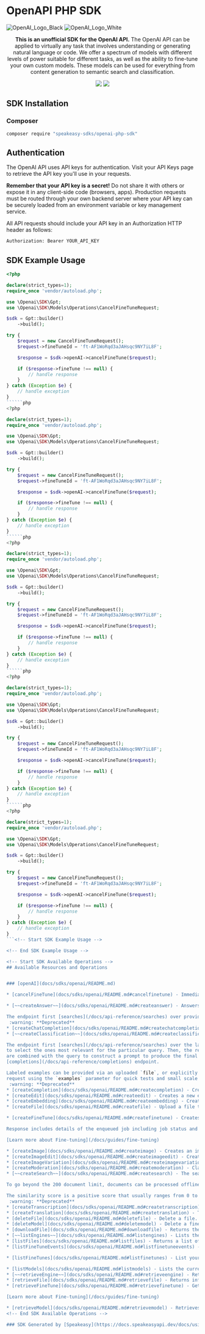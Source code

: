 # OpenAPI PHP SDK

![OpenAI_Logo_Black](https://user-images.githubusercontent.com/6267663/220744241-48f469af-40b6-4d7f-ab48-8426b30189f0.svg#gh-light-mode-only)
![OpenAI_Logo_White](https://user-images.githubusercontent.com/6267663/220744513-66c99d0e-ed91-4577-982f-e7128d35ce95.svg#gh-dark-mode-only)

<div align="center">
   <p><strong>This is an unofficial SDK for the OpenAI API.</strong>  The OpenAI API can be applied to virtually any task that involves understanding or generating natural language or code. We offer a spectrum of models with different levels of power suitable for different tasks, as well as the ability to fine-tune your own custom models. These models can be used for everything from content generation to semantic search and classification.</p>
   <a href="https://github.com/speakeasy-sdks/openai-php-sdk/actions"><img src="https://img.shields.io/github/actions/workflow/status/speakeasy-sdks/openai-php-sdk/speakeasy_sdk_generation.yml?style=for-the-badge" /></a>
   <a href="https://platform.openai.com/docs/introduction"><img src="https://img.shields.io/static/v1?label=Docs&message=API Ref&color=2ca47c&style=for-the-badge" /></a>
</div> 

<!-- Start SDK Installation -->
## SDK Installation

### Composer

```bash
composer require "speakeasy-sdks/openai-php-sdk"
```
<!-- End SDK Installation -->

## Authentication

The OpenAI API uses API keys for authentication. Visit your API Keys page to retrieve the API key you'll use in your requests.

**Remember that your API key is a secret!** Do not share it with others or expose it in any client-side code (browsers, apps). Production requests must be routed through your own backend server where your API key can be securely loaded from an environment variable or key management service.

All API requests should include your API key in an Authorization HTTP header as follows:

```bash
Authorization: Bearer YOUR_API_KEY
```

## SDK Example Usage
```php
<?php

declare(strict_types=1);
require_once 'vendor/autoload.php';

use \Openai\SDK\Gpt;
use \Openai\SDK\Models\Operations\CancelFineTuneRequest;

$sdk = Gpt::builder()
    ->build();

try {
    $request = new CancelFineTuneRequest();
    $request->fineTuneId = 'ft-AF1WoRqd3aJAHsqc9NY7iL8F';

    $response = $sdk->openAI->cancelFineTune($request);

    if ($response->fineTune !== null) {
        // handle response
    }
} catch (Exception $e) {
    // handle exception
}
``````php
<?php

declare(strict_types=1);
require_once 'vendor/autoload.php';

use \Openai\SDK\Gpt;
use \Openai\SDK\Models\Operations\CancelFineTuneRequest;

$sdk = Gpt::builder()
    ->build();

try {
    $request = new CancelFineTuneRequest();
    $request->fineTuneId = 'ft-AF1WoRqd3aJAHsqc9NY7iL8F';

    $response = $sdk->openAI->cancelFineTune($request);

    if ($response->fineTune !== null) {
        // handle response
    }
} catch (Exception $e) {
    // handle exception
}
``````php
<?php

declare(strict_types=1);
require_once 'vendor/autoload.php';

use \Openai\SDK\Gpt;
use \Openai\SDK\Models\Operations\CancelFineTuneRequest;

$sdk = Gpt::builder()
    ->build();

try {
    $request = new CancelFineTuneRequest();
    $request->fineTuneId = 'ft-AF1WoRqd3aJAHsqc9NY7iL8F';

    $response = $sdk->openAI->cancelFineTune($request);

    if ($response->fineTune !== null) {
        // handle response
    }
} catch (Exception $e) {
    // handle exception
}
``````php
<?php

declare(strict_types=1);
require_once 'vendor/autoload.php';

use \Openai\SDK\Gpt;
use \Openai\SDK\Models\Operations\CancelFineTuneRequest;

$sdk = Gpt::builder()
    ->build();

try {
    $request = new CancelFineTuneRequest();
    $request->fineTuneId = 'ft-AF1WoRqd3aJAHsqc9NY7iL8F';

    $response = $sdk->openAI->cancelFineTune($request);

    if ($response->fineTune !== null) {
        // handle response
    }
} catch (Exception $e) {
    // handle exception
}
``````php
<?php

declare(strict_types=1);
require_once 'vendor/autoload.php';

use \Openai\SDK\Gpt;
use \Openai\SDK\Models\Operations\CancelFineTuneRequest;

$sdk = Gpt::builder()
    ->build();

try {
    $request = new CancelFineTuneRequest();
    $request->fineTuneId = 'ft-AF1WoRqd3aJAHsqc9NY7iL8F';

    $response = $sdk->openAI->cancelFineTune($request);

    if ($response->fineTune !== null) {
        // handle response
    }
} catch (Exception $e) {
    // handle exception
}
```<!-- Start SDK Example Usage -->

<!-- End SDK Example Usage -->

<!-- Start SDK Available Operations -->
## Available Resources and Operations


### [openAI](docs/sdks/openai/README.md)

* [cancelFineTune](docs/sdks/openai/README.md#cancelfinetune) - Immediately cancel a fine-tune job.

* [~~createAnswer~~](docs/sdks/openai/README.md#createanswer) - Answers the specified question using the provided documents and examples.

The endpoint first [searches](/docs/api-reference/searches) over provided documents or files to find relevant context. The relevant context is combined with the provided examples and question to create the prompt for [completion](/docs/api-reference/completions).
 :warning: **Deprecated**
* [createChatCompletion](docs/sdks/openai/README.md#createchatcompletion) - Creates a model response for the given chat conversation.
* [~~createClassification~~](docs/sdks/openai/README.md#createclassification) - Classifies the specified `query` using provided examples.

The endpoint first [searches](/docs/api-reference/searches) over the labeled examples
to select the ones most relevant for the particular query. Then, the relevant examples
are combined with the query to construct a prompt to produce the final label via the
[completions](/docs/api-reference/completions) endpoint.

Labeled examples can be provided via an uploaded `file`, or explicitly listed in the
request using the `examples` parameter for quick tests and small scale use cases.
 :warning: **Deprecated**
* [createCompletion](docs/sdks/openai/README.md#createcompletion) - Creates a completion for the provided prompt and parameters.
* [createEdit](docs/sdks/openai/README.md#createedit) - Creates a new edit for the provided input, instruction, and parameters.
* [createEmbedding](docs/sdks/openai/README.md#createembedding) - Creates an embedding vector representing the input text.
* [createFile](docs/sdks/openai/README.md#createfile) - Upload a file that contains document(s) to be used across various endpoints/features. Currently, the size of all the files uploaded by one organization can be up to 1 GB. Please contact us if you need to increase the storage limit.

* [createFineTune](docs/sdks/openai/README.md#createfinetune) - Creates a job that fine-tunes a specified model from a given dataset.

Response includes details of the enqueued job including job status and the name of the fine-tuned models once complete.

[Learn more about Fine-tuning](/docs/guides/fine-tuning)

* [createImage](docs/sdks/openai/README.md#createimage) - Creates an image given a prompt.
* [createImageEdit](docs/sdks/openai/README.md#createimageedit) - Creates an edited or extended image given an original image and a prompt.
* [createImageVariation](docs/sdks/openai/README.md#createimagevariation) - Creates a variation of a given image.
* [createModeration](docs/sdks/openai/README.md#createmoderation) - Classifies if text violates OpenAI's Content Policy
* [~~createSearch~~](docs/sdks/openai/README.md#createsearch) - The search endpoint computes similarity scores between provided query and documents. Documents can be passed directly to the API if there are no more than 200 of them.

To go beyond the 200 document limit, documents can be processed offline and then used for efficient retrieval at query time. When `file` is set, the search endpoint searches over all the documents in the given file and returns up to the `max_rerank` number of documents. These documents will be returned along with their search scores.

The similarity score is a positive score that usually ranges from 0 to 300 (but can sometimes go higher), where a score above 200 usually means the document is semantically similar to the query.
 :warning: **Deprecated**
* [createTranscription](docs/sdks/openai/README.md#createtranscription) - Transcribes audio into the input language.
* [createTranslation](docs/sdks/openai/README.md#createtranslation) - Translates audio into into English.
* [deleteFile](docs/sdks/openai/README.md#deletefile) - Delete a file.
* [deleteModel](docs/sdks/openai/README.md#deletemodel) - Delete a fine-tuned model. You must have the Owner role in your organization.
* [downloadFile](docs/sdks/openai/README.md#downloadfile) - Returns the contents of the specified file
* [~~listEngines~~](docs/sdks/openai/README.md#listengines) - Lists the currently available (non-finetuned) models, and provides basic information about each one such as the owner and availability. :warning: **Deprecated**
* [listFiles](docs/sdks/openai/README.md#listfiles) - Returns a list of files that belong to the user's organization.
* [listFineTuneEvents](docs/sdks/openai/README.md#listfinetuneevents) - Get fine-grained status updates for a fine-tune job.

* [listFineTunes](docs/sdks/openai/README.md#listfinetunes) - List your organization's fine-tuning jobs

* [listModels](docs/sdks/openai/README.md#listmodels) - Lists the currently available models, and provides basic information about each one such as the owner and availability.
* [~~retrieveEngine~~](docs/sdks/openai/README.md#retrieveengine) - Retrieves a model instance, providing basic information about it such as the owner and availability. :warning: **Deprecated**
* [retrieveFile](docs/sdks/openai/README.md#retrievefile) - Returns information about a specific file.
* [retrieveFineTune](docs/sdks/openai/README.md#retrievefinetune) - Gets info about the fine-tune job.

[Learn more about Fine-tuning](/docs/guides/fine-tuning)

* [retrieveModel](docs/sdks/openai/README.md#retrievemodel) - Retrieves a model instance, providing basic information about the model such as the owner and permissioning.
<!-- End SDK Available Operations -->

### SDK Generated by [Speakeasy](https://docs.speakeasyapi.dev/docs/using-speakeasy/client-sdks)
